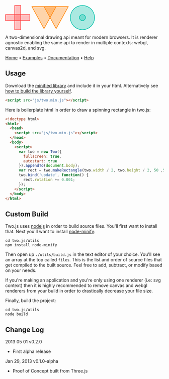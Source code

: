 <svg version="1.1" style="visibility: visible;" width="285" height="80"><g transform="matrix(1 0 0 1 0 0)" visibility="hidden"><g id="two-10" transform="matrix(1.759 0 0 1.759 142.5 40)" visibility="hidden"><g id="two-3" transform="matrix(1 0 0 1 -58.52 0)" visibility="hidden"><path id="two-1" transform="matrix(1 0 0 1 0 0)" stroke="rgb(255,64,64)" fill="rgba(255,64,64,0.33)" fill-opacity="1" stroke-opacity="1" visibility="visible" stroke-linecap="round" stroke-linejoin="round" stroke-miterlimit="1" stroke-width="1" d="M 22.000 5.500 L -22.000 5.500 L -22.000 -5.500 L 22.000 -5.500 Z"></path><path id="two-2" transform="matrix(1 0 0 1 0 0)" stroke="rgb(255,64,64)" fill="rgba(255,64,64,0.33)" fill-opacity="1" stroke-opacity="1" visibility="visible" stroke-linecap="round" stroke-linejoin="round" stroke-miterlimit="1" stroke-width="1" d="M 5.500 22.000 L -5.500 22.000 L -5.500 -22.000 L 5.500 -22.000 Z"></path></g><g id="two-6" transform="matrix(1 0 0 1 0 0)" visibility="hidden"><path id="two-4" transform="matrix(1 0 0 1 -11 0)" stroke="rgb(255,128,0)" fill="rgba(255,128,0,0.33)" fill-opacity="1" stroke-opacity="1" visibility="visible" stroke-linecap="round" stroke-linejoin="round" stroke-miterlimit="1" stroke-width="1" d="M 0.000 20.000 L 22.000 -20.000 L -22.000 -20.000 Z"></path><path id="two-5" transform="matrix(1 0 0 1 11 0)" stroke="rgb(255,128,0)" fill="rgba(255,128,0,0.33)" fill-opacity="1" stroke-opacity="1" visibility="visible" stroke-linecap="round" stroke-linejoin="round" stroke-miterlimit="1" stroke-width="1" d="M 0.000 20.000 L 22.000 -20.000 L -22.000 -20.000 Z"></path></g><g id="two-9" transform="matrix(1 0 0 1 58.52 0)" visibility="hidden"><path id="two-7" transform="matrix(1 0 0 1 0 0)" stroke="rgb(0,191,168)" fill="rgba(0,191,168,0.33)" fill-opacity="1" stroke-opacity="1" visibility="visible" stroke-linecap="round" stroke-linejoin="round" stroke-miterlimit="1" stroke-width="1" d="M 22.000 0.000 C 22.000 5.557 19.485 11.627 15.556 15.556 C 11.627 19.485 5.557 22.000 0.000 22.000 C -5.557 22.000 -11.627 19.485 -15.556 15.556 C -19.485 11.627 -22.000 5.557 -22.000 0.000 C -22.000 -5.557 -19.485 -11.627 -15.556 -15.556 C -11.627 -19.485 -5.557 -22.000 -0.000 -22.000 C 5.557 -22.000 11.627 -19.485 15.556 -15.556 C 19.485 -11.627 22.000 -5.557 22.000 0.000 Z"></path><path id="two-8" transform="matrix(1 0 0 1 0 0)" stroke="rgb(0,191,168)" fill="rgba(0,191,168,0.33)" fill-opacity="1" stroke-opacity="1" visibility="visible" stroke-linecap="round" stroke-linejoin="round" stroke-miterlimit="1" stroke-width="1" d="M 5.500 0.000 C 5.500 1.389 4.871 2.907 3.889 3.889 C 2.907 4.871 1.389 5.500 0.000 5.500 C -1.389 5.500 -2.907 4.871 -3.889 3.889 C -4.871 2.907 -5.500 1.389 -5.500 0.000 C -5.500 -1.389 -4.871 -2.907 -3.889 -3.889 C -2.907 -4.871 -1.389 -5.500 -0.000 -5.500 C 1.389 -5.500 2.907 -4.871 3.889 -3.889 C 4.871 -2.907 5.500 -1.389 5.500 0.000 Z"></path></g></g></g></svg>

A two-dimensional drawing api meant for modern browsers. It is renderer agnostic enabling the same api to render in multiple contexts: webgl, canvas2d, and svg.

[Home](http://jonobr1.github.com/two.js) • [Examples](http://jonobr1.github.com/two.js/#examples) • [Documentation](http://jonobr1.github.com/two.js/#documentation) • [Help](http://stackoverflow.com/questions/tagged/two.js)

## Usage
Download the [minified library](https://raw.github.com/jonobr1/two.js/master/build/two.min.js) and include it in your html. Alternatively see [how to build the library yourself](https://github.com/jonobr1/two.js#custom-build).

```html
<script src="js/two.min.js"></script>
```

Here is boilerplate html in order to draw a spinning rectangle in two.js:

```html
<!doctype html>
<html>
  <head>
    <script src="js/two.min.js"></script>
  </head>
  <body>
    <script>
      var two = new Two({
        fullscreen: true,
        autostart: true
      }).appendTo(document.body);
      var rect = two.makeRectangle(two.width / 2, two.height / 2, 50 ,50);
      two.bind('update', function() {
        rect.rotation += 0.001;
      });
    </script>
  </body>
</html>
```

## Custom Build
Two.js uses [nodejs](http://nodejs.org/) in order to build source files. You'll first want to install that. Next you'll want to install [node-minify](https://npmjs.org/package/node-minify):

```
cd two.js/utils
npm install node-minify
```

Then open up `./utils/build.js` in the text editor of your choice. You'll see an array at the top called `files`. This is the list and order of source files that get compiled to the built source. Feel free to add, subtract, or modify based on your needs.

If you're making an application and you're only using one renderer (i.e: svg context) then it is highly recommended to remove canvas and webgl renderers from your build in order to drastically decrease your file size.

Finally, build the project:

```
cd two.js/utils
node build
```

## Change Log

2013 05 01 v0.2.0
+ First alpha release

Jan 29, 2013 v0.1.0-alpha
+ Proof of Concept built from Three.js